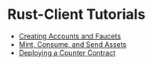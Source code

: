 # Rust-Client Tutorials


- [Creating Accounts and Faucets](./create_deploy_tutorial.md)
- [Mint, Consume, and Send Assets](./mint_consume_send_tutorial.md)
- [Deploying a Counter Contract](./deploying_counter_contract.md)